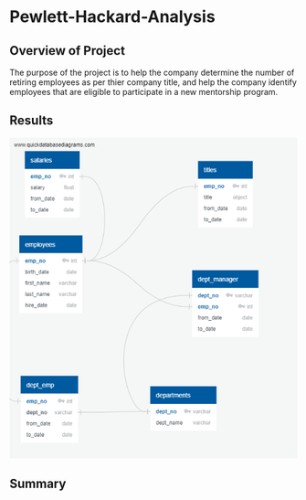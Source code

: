 # Pewlett-Hackard-Analysis

## Overview of Project
The purpose of the project is to help the company determine the number of retiring employees as per thier company title, and help the company identify employees that are eligible to participate in a new mentorship program. 

## Results
![retiring_titles](EmployeeDB.PNG)


## Summary
